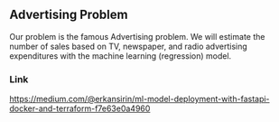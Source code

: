 ## Advertising Problem
Our problem is the famous Advertising problem. We will estimate the number of sales based on TV, newspaper, and radio advertising expenditures with the machine learning (regression) model.
### Link
https://medium.com/@erkansirin/ml-model-deployment-with-fastapi-docker-and-terraform-f7e63e0a4960
